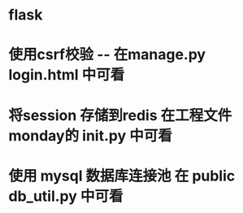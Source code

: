 # flask
# 使用csrf校验 -- 在manage.py login.html 中可看
# 将session 存储到redis 在工程文件monday的 __init__.py 中可看
# 使用 mysql 数据库连接池 在 public db_util.py 中可看 
